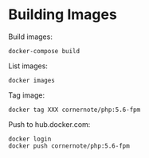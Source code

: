 # Building Images

Build images:

```
docker-compose build
```

List images:

```
docker images
```

Tag image:

```
docker tag XXX cornernote/php:5.6-fpm
```

Push to hub.docker.com:

```
docker login
docker push cornernote/php:5.6-fpm
```
